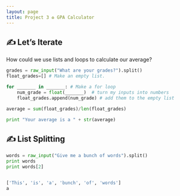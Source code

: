 ```yaml
---
layout: page
title: Project 3 ♻ GPA Calculator
---
```


## ✍ Let’s Iterate
How could we use lists and loops to calculate our average?

```python
grades = raw_input("What are your grades?").split()
float_grades=[] # Make an empty list.

for _______ in _______: # Make a for loop
    num_grade = float(_______)  # turn my inputs into numbers
    float_grades.append(num_grade) # add them to the empty list

average = sum(float_grades)/len(float_grades)

print "Your average is a " + str(average)
```

## ✍ List Splitting
```python
words = raw_input("Give me a bunch of words").split()
print words
print words[2]


['This', 'is', 'a', 'bunch', 'of', 'words']
a
```
